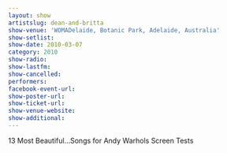```yaml
---
layout: show
artistslug: dean-and-britta
show-venue: 'WOMADelaide, Botanic Park, Adelaide, Australia'
show-setlist: 
show-date: 2010-03-07
category: 2010
show-radio: 
show-lastfm: 
show-cancelled: 
performers: 
facebook-event-url: 
show-poster-url: 
show-ticket-url: 
show-venue-website: 
show-additional: 
---
```


13 Most Beautiful...Songs for Andy Warhols Screen Tests